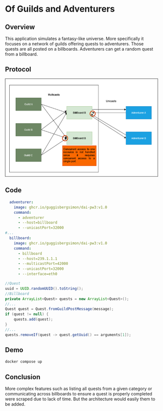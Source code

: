 # Of Guilds and Adventurers

## Overview

This application simulates a fantasy-like universe. More specifically
it focuses on a network of guilds offering quests to adventurers.
Those quests are all posted on a billboards. Adventurers can get a
random quest from a billboard.

## Protocol

![udp-dai-pw3.drawio.png](doc%2Fudp-dai-pw3.drawio.png)

## Code

```yaml
  adventurer:
    image: ghcr.io/guggisbergsimon/dai-pw3:v1.0
    command:
      - adventurer
      - --host=billboard
      - --unicastPort=32000
#...
  billboard:
    image: ghcr.io/guggisbergsimon/dai-pw3:v1.0
    command:
      - billboard
      - --host=239.1.1.1
      - --multicastPort=42000
      - --unicastPort=32000
      - --interface=eth0
```

```java
//Quest
uuid = UUID.randomUUID().toString();
//Billboard
private ArrayList<Quest> quests = new ArrayList<Quest>();
//...
Quest quest = Quest.fromGuildPostMessage(message);
if (quest != null) {
    quests.add(quest);
}
//...
quests.removeIf(quest -> quest.getUuid() == arguments[1]);
```

## Demo

```bash
docker compose up
```

## Conclusion

More complex features such as listing all quests from a given category
or communicating across billboards to ensure a quest is properly
completed were scraped due to lack of time. But the architecture would
easily them to be added.